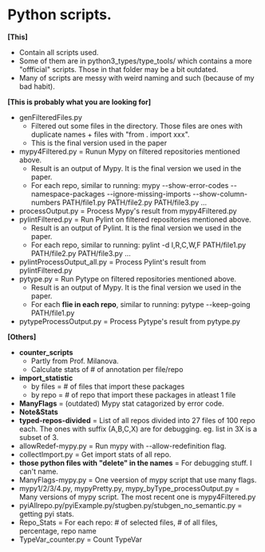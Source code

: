 # Python scripts.

**[This]**
- Contain all scripts used.
- Some of them are in python3_types/type_tools/ which contains a more "offficial" scripts. Those in that folder may be a bit outdated.
- Many of scripts are messy with weird naming and such (because of my bad habit).

**[This is probably what you are looking for]**
- genFilteredFiles.py
  - Filtered out some files in the directory. Those files are ones with duplicate names + files with "from . import xxx".
  - This is the final version used in the paper
- mypy4Filtered.py = Runun Mypy on filtered repositories mentioned above.
  - Result is an output of Mypy. It is the final version we used in the paper.
  - For each repo, similar to running: mypy --show-error-codes --namespace-packages --ignore-missing-imports --show-column-numbers PATH/file1.py PATH/file2.py PATH/file3.py ...
- processOutput.py = Process Mypy's result from mypy4Filtered.py
- pylintFiltered.py = Run Pylint on filtered repositories mentioned above.
  - Result is an output of Pylint. It is the final version we used in the paper.
  - For each repo, similar to running: pylint -d I,R,C,W,F PATH/file1.py PATH/file2.py PATH/file3.py ...
- pylintProcessOutput_all.py = Process Pylint's result from pylintFiltered.py
- pytype.py = Run Pytype on filtered repositories mentioned above.
  - Result is an output of Mypy. It is the final version we used in the paper.
  - For each **flie in each repo**, similar to running: pytype --keep-going PATH/file1.py
- pytypeProcessOutput.py = Process Pytype's result from pytype.py



**[Others]**
- **counter_scripts** 
  - Partly from Prof. Milanova.
  - Calculate stats of # of annotation per file/repo
- **import_statistic**
  - by files = # of files that import these packages
  - by repo = # of repo that import these packages in atleast 1 file
- **ManyFlags** = (outdated) Mypy stat catagorized by error code.
- **Note&Stats**
- **typed-repos-divided** = List of all repos divided into 27 files of 100 repo each. The ones with suffix (A,B,C,X) are for debugging. eg. list in 3X is a subset of 3.
- allowRedef-mypy.py = Run mypy with --allow-redefinition flag.
- collectImport.py = Get import stats of all repo.
- **those python files with "delete" in the names** = For debugging stuff. I can't name.
- ManyFlags-mypy.py = One veersion of mypy script that use many flags.
- mypy1/2/3/4.py, mypyPretty.py, mypy_byType_processOutput.py = Many versions of mypy script. The most recent one is mypy4Filtered.py
- pyiAllrepo.py/pyiExample.py/stugben.py/stubgen_no_semantic.py = getting pyi stats.
- Repo_Stats = For each repo: # of selected files, # of all files, percentage, repo name
- TypeVar_counter.py = Count TypeVar

